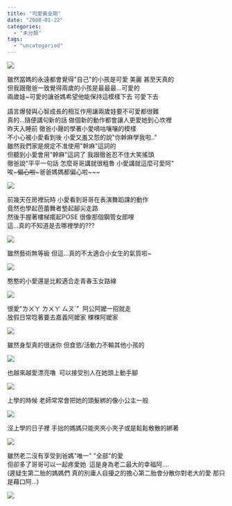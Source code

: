 ```yaml
---
title: "可愛黃金期"
date: "2008-01-22"
categories: 
  - "未分類"
tags: 
  - "uncategoried"
---
```


![](images/2210627189_9e4f6bb8ae.jpg)

雖然當媽的永遠都會覺得"自己"的小孩是可愛 美麗 甚至天真的  
但我跟徹爸一致覺得兩歲的小孩是最最最...可愛的  
兩歲娃~可愛的讓爸媽希望他能保持這模樣下去 可愛下去  
  
語言爆發與心智成長的相互作用讓兩歲娃要不可愛都很難  
真的...隨便講句新的話 做個新的動作都會讓人更愛她到心坎裡  
昨天入睡前 徹爸小聲的學著小愛嘀咕嚷嚷的模樣  
不小心被小愛看到後 小愛又羞又怨的說"你幹麻學我啦.."  
雖然我們家是規定不准使用"幹麻"這詞的  
但聽到小愛會用"幹麻"這詞了 我跟徹爸忍不住大笑搖頭  
徹爸說"平平一句話 怎麼哥哥講就很粗魯 小愛講就這麼可愛阿"  
唉~~~偏心啦~~~爸爸媽媽都偏心啦~~~  
  
![](images/2210627189_9e4f6bb8ae.jpg)  
  

前幾天在房裡玩時 小愛看到哥哥在表演舞蹈課的動作  
竟然也學起芭蕾舞者墊起腳尖走路  
然後手握著樓梯擺起POSE 很像那個鋼管女郎哩  
這...真的不知道是去哪裡學的???  
  
![](images/2207445815_463e2e0da1.jpg)  
  
雖然藝術無等級 但這...真的不太適合小女生的氣質啦~  
  
![](images/2207445639_5b5702e0c5.jpg)  
  
憨憨的小愛還是比較適合走青春玉女路線  
  
![](images/2194424180_97d997c90f.jpg)  
  
很愛"ㄌㄨㄚ ㄌㄨㄚ ㄙㄡˊ"  阿公阿嬤一招就走  
放假日常唸著要去嘉義阿嬤家 稞稞阿嬤家   
  
![](images/2164055901_a9eef1cea7.jpg)  
  
雖然身型真的很迷你 但食慾/活動力不輸其他小孩的  
  
![](images/2164055793_1ded8c9412.jpg)  
  
也越來越愛漂亮嚕  可以接受別人在她頭上動手腳  
  
![](images/2164853346_32b2c4fa34.jpg)  
  
上學的時候 老師常常會把她的頭髮綁的像小公主一般  
  
![](images/2194466546_74561d770a.jpg)  
  
沒上學的日子裡 手拙的媽媽只能夾夾小夾子或是鬆鬆散散的綁著  
  
![](images/2208237578_4e53fb904b.jpg)  
  
雖然老二沒有享受到爸媽"唯一" "全部"的愛  
但卻多了哥哥可以一起疼愛她  這是身為老二最大的幸福阿....  
(遲疑生第二胎的媽媽們 真的別庸人自擾之的擔心第二胎會分散你對老大的愛 那只是藉口阿...)  
  
![](images/2207445207_b0ba926111.jpg)
